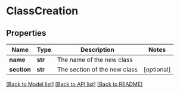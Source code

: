 # ClassCreation

## Properties
Name | Type | Description | Notes
------------ | ------------- | ------------- | -------------
**name** | **str** | The name of the new class | 
**section** | **str** | The section of the new class | [optional] 

[[Back to Model list]](../README.md#documentation-for-models) [[Back to API list]](../README.md#documentation-for-api-endpoints) [[Back to README]](../README.md)


